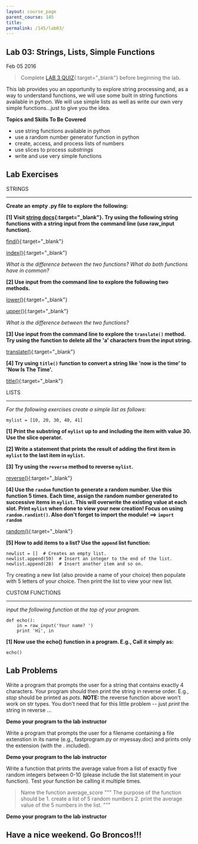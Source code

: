 ```yaml
---
layout: course_page
parent_course: 145
title: 
permalink: /145/lab03/
---
```


Lab 03: Strings, Lists, Simple Functions 
---
Feb 05 2016

> Complete [LAB 3 QUIZ](https://nmhu.desire2learn.com/d2l/le/content/28410/viewContent/269346/View?ou=28410){:target="_blank"} before beginning the lab.

This lab provides you an opportunity to explore string processing and, as a way to understand functions, we will use some built in string functions available in python. We will use simple lists as well as write our own very simple functions...just to give you the idea.

**Topics and Skills To Be Covered**

* use string functions available in python
* use a random number generator function in python
* create, access, and process lists of numbers
* use slices to process *substrings*
* write and use very simple functions

Lab Exercises
---
STRINGS

----

**Create an empty .py file to explore the following:**

**[1] Visit [string docs](https://docs.python.org/2/library/stdtypes.html#string-methods){:target="_blank"}. Try using the following string functions with a string input from the command line (use raw_input function).**
	
[find()](https://docs.python.org/2/library/stdtypes.html#str.find){:target="_blank"}

[index()](https://docs.python.org/2/library/stdtypes.html#str.index){:target="_blank"}

*What is the difference between the two functions? What do both functions have in common?*

**[2] Use input from the command line to explore the following two methods.**

[lower()](https://docs.python.org/2/library/stdtypes.html#str.lower){:target="_blank"}

[upper()](https://docs.python.org/2/library/stdtypes.html#str.upper){:target="_blank"}

*What is the difference between the two functions?*

**[3] Use input from the command line to explore the ```translate()``` method. Try using the function to delete all the 'a' characters from the input string.**

[translate()](https://docs.python.org/2/library/stdtypes.html#str.translate){:target="_blank"}

**[4] Try using ```title()``` function to convert a string like 'now is the time' to 'Now Is The Time'.**

[title()](https://docs.python.org/2/library/stdtypes.html#str.title){:target="_blank"}


LISTS

----

*For the following exercises create a simple list as follows:*

	mylist = [10, 20, 30, 40, 41]

**[1] Print the substring of ```mylist``` up to and including the item with value 30. Use the slice operator.**

**[2] Write a statement that prints the result of adding the first item in ```mylist``` to the last item in ```mylist```.**

**[3] Try using the ```reverse``` method to reverse ```mylist```.**

[reverse()](https://docs.python.org/2/library/stdtypes.html#mutable-sequence-types){:target="_blank"}

**[4] Use the ```random``` function to generate a random number. Use this function 5 times. Each time, assign the random number generated to successive items in ```mylist```. This will overwrite the existing value at each slot. Print ```mylist``` when done to view your new creation! Focus on using ```random.randint()```. Also don't forget to import the module! ==> ```import random```**

[random()](https://docs.python.org/2/library/random.html){:target="_blank"}

**[5] How to add items to a list? Use the ```append``` list function:**

	newlist = []  # Creates an empty list.
	newlist.append(59)  # Insert an integer to the end of the list.
	newlist.append(28)  # Insert another item and so on.

Try creating a new list (also provide a name of your choice) then populate with 5 letters of your choice. Then print the list to view your new list.


CUSTOM FUNCTIONS

----

*input the following function at the top of your program.*

	def echo():
		in = raw_input('Your name? ')
		print 'Hi', in


**[1] Now use the echo() function in a program. E.g., Call it simply as:**

	echo()


Lab Problems
---
Write a program that prompts the user for a string that contains exactly 4 characters. Your program should then print the string in reverse order. E.g., *stop* should be printed as *pots*. **NOTE:** the reverse function above won't work on str types. You don't need that for this little problem -- just *print* the string in reverse ...

**Demo your program to the lab instructor**


Write a program that prompts the user for a filename containing a file extenstion in its name (e.g., fastprogram.py or myessay.doc) and prints only the extension (with the . included).	

**Demo your program to the lab instructor**


Write a function that prints the average value from a list of exactly five random integers between 0-10 (please include the list statement in your function). Test your function be calling it multiple times. 


>	Name the function average_score
>	""" 
>		The purpose of the function should be 
>		1. create a list of 5 random numbers
>		2. print the average value of the 5 numbers in the list.
>	"""

**Demo your program to the lab instructor**

Have a nice weekend. Go Broncos!!!
---
